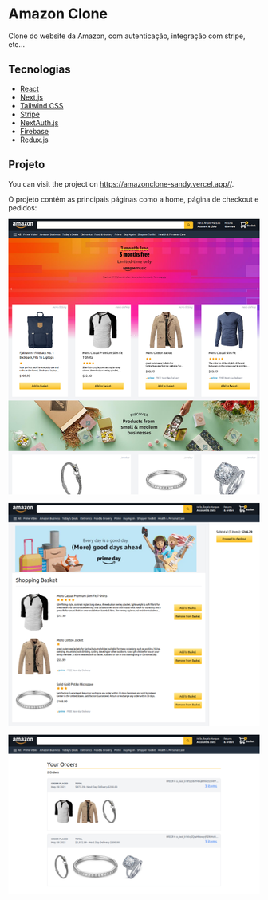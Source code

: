 # Amazon Clone

Clone do website da Amazon, com autenticação, integração com stripe, etc...

## Tecnologias

- [React](https://reactjs.org)
- [Next.js](https://nextjs.org/)
- [Tailwind CSS](https://tailwindcss.com/)
- [Stripe](https://stripe.com/en-br)
- [NextAuth.js](https://next-auth.js.org/)
- [Firebase](https://firebase.google.com/)
- [Redux.js](https://redux.js.org/)

## Projeto

You can visit the project on <https://amazonclone-sandy.vercel.app//>.

O projeto contém as principais páginas como a home, página de checkout e pedidos:

![home page](/screenshots/home.png)

![checkout page](/screenshots/checkout.png)

![orders page](/screenshots/orders.png)